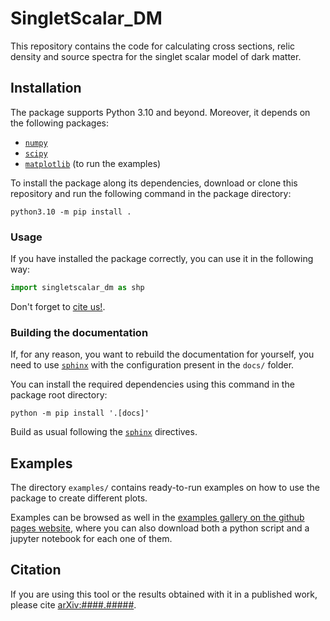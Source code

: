 # SingletScalar_DM

<!-- Put also the banners for the version of the package, the python version, the arxiv and the licence. -->

This repository contains the code for calculating cross sections, relic density
and source spectra for the singlet scalar model of dark matter.

## Installation

The package supports Python 3.10 and beyond.
Moreover, it depends on the following packages:
* [`numpy`](https://numpy.org/)
* [`scipy`](https://scipy.org/)
* [`matplotlib`](https://matplotlib.org/) (to run the examples)

To install the package along its dependencies, download or clone this repository
and run the following command in the package directory:

```shell
python3.10 -m pip install .
```

### Usage

If you have installed the package correctly, you can use it in the following
way:

```python
import singletscalar_dm as shp
```

Don't forget to [cite us!](#citation).

### Building the documentation

If, for any reason, you want to rebuild the documentation for yourself, you
need to use [`sphinx`](https://www.sphinx-doc.org/en/master/) with the configuration
present in the `docs/` folder.

You can install the required dependencies using this command in the package
root directory:

```shell
python -m pip install '.[docs]'
```

Build as usual following the [`sphinx`](https://www.sphinx-doc.org/en/master/) directives.

## Examples

The directory `examples/` contains ready-to-run examples on how to use the package
to create different plots.

Examples can be browsed as well in the [examples gallery on the github pages website](missing),
where you can also download both a python script and a jupyter notebook for each
one of them.

## Citation

If you are using this tool or the results obtained with it in a published work,
please cite [arXiv:####.#####](missing).
